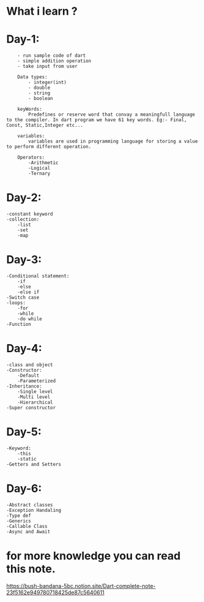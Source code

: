 # What i learn ?
# Day-1:
        - run sample code of dart
        - simple addition operation 
        - take input from user

        Data types:
            - integer(int)
            - double
            - string
            - boolean

        keyWords:
            Predefines or reserve word that convay a meaningfull language to the compiler. In dart program we have 61 key words. Eg:- Final, Const, Static,Integer etc...

        variables:
            variables are used in programming language for storing a value to perform different operation.

        Operators:
            -Arithmetic
            -Logical
            -Ternary

# Day-2:
    -constant keyword
    -collection:
        -list
        -set
        -map

# Day-3:
    -Conditional statement:
        -if
        -else
        -else if
    -Switch case
    -loops:
        -for
        -while
        -do while
    -Function

# Day-4:
    -class and object
    -Constructor:
        -Default 
        -Parameterized
    -Inheritance:
        -Single level
        -Multi level
        -Hierarchical
    -Super constructor

# Day-5:
    -Keyword:
        -this
        -static
    -Getters and Setters

# Day-6:
    -Abstract classes
    -Exception Handaling
    -Type def
    -Generics
    -Callable Class
    -Async and Await




        


















# for more knowledge you can read this note.
https://bush-bandana-5bc.notion.site/Dart-complete-note-23f5162e949780718425de87c5640611
    


